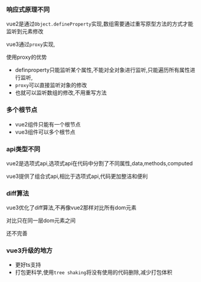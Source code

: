 ### 响应式原理不同

vue2是通过`Object.defineProperty`实现,数组需要通过重写原型方法的方式才能监听到元素修改

vue3通过`proxy`实现,

使用proxy的优势

- definproperty只能监听某个属性,不能对全对象进行监听,只能遍历所有属性进行监听,
- `proxy`可以直接监听对象的修改
- 也就可以监听数组的修改,不用重写方法

### 多个根节点

- vue2组件只能有一个根节点
- vue3组件可以多个根节点

### api类型不同

vue2是选项式api,选项式api在代码中分割了不同属性,data,methods,computed

vue3提供了组合式api,相比于选项式api,代码更加整洁和便利

### diff算法

vue3优化了diff算法,不再像vue2那样对比所有dom元素

对比只在同一层dom元素之间

还不完善

### vue3升级的地方

- 更好ts支持
- 打包更科学,使用`tree shaking`将没有使用的代码删除,减少打包体积
